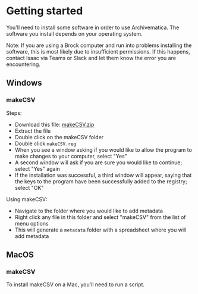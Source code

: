# Getting started

You'll need to install some software in order to use Archivematica. The software you install depends on your operating system.

Note: If you are using a Brock computer and run into problems installing the software, this is most likely due to insufficient permissions. If this happens, contact Isaac via Teams or Slack and let them know the error you are encountering.

## Windows

### makeCSV

Steps:

- Download this file: [makeCSV.zip](https://spotdocs.scholarsportal.info/download/attachments/186974835/makeCSV.zip?version=2&modificationDate=1556913915000&api=v2)
- Extract the file
- Double click on the makeCSV folder
- Double click `makeCSV.reg`
- When you see a window asking if you would like to allow the program to make changes to your computer, select "Yes"
- A second window will ask if you are sure you would like to continue; select "Yes" again
- If the installation was successful, a third window will appear, saying that the keys to the program have been successfully added to the registry; select "OK"

Using makeCSV:
- Navigate to the folder where you would like to add metadata
- Right click any file in this folder and select "makeCSV" from the list of menu options
- This will generate a `metadata` folder with a spreadsheet where you will add metadata

## MacOS

### makeCSV

To install makeCSV on a Mac, you'll need to run a script.
